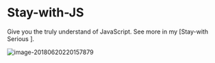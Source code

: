 # Stay-with-JS
Give you the truly understand of JavaScript. See more in my [Stay-with Serious ].

![image-20180620220157879](/Users/futeng/workspace/git/Stay-with-JS/assets/image-20180620220157879.png)